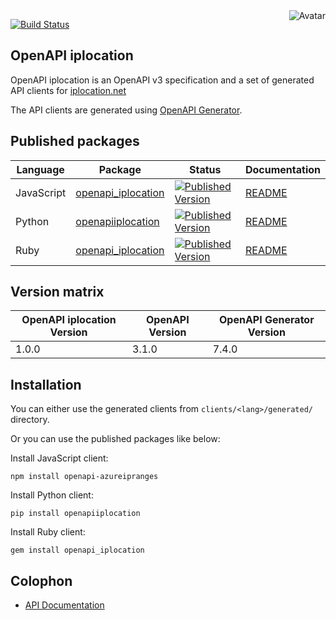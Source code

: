 <img align="right" src="https://raw.github.com/oapicf/openapi-azureipranges/master/avatar.jpg" alt="Avatar"/>

[![Build Status](https://github.com/oapicf/openapi-azureipranges/actions/workflows/ci-workflow.yaml/badge.svg)](https://github.com/oapicf/openapi-azureipranges/actions/workflows/ci-workflow.yaml)
<br/>

OpenAPI iplocation
------------------

OpenAPI iplocation is an OpenAPI v3 specification and a set of generated API clients for [iplocation.net](https://iplocation.net/)

The API clients are generated using [OpenAPI Generator](https://openapi-generator.tech/).

Published packages
------------------

| Language | Package | Status | Documentation |
|----------|---------|--------|---------------|
| JavaScript | [openapi_iplocation]((http://www.npmjs.com/package/openapi_iplocation)) | [![Published Version](https://img.shields.io/npm/v/openapi_iplocation.svg)](http://www.npmjs.com/package/openapi_iplocation) | [README](https://github.com/oapicf/openapi-azureipranges/blob/main/clients/javascript/generated/README.md) |
| Python | [openapiiplocation]((https://pypi.python.org/pypi/openapiiplocation)) | [![Published Version](https://img.shields.io/pypi/v/openapiiplocation.svg)](https://pypi.python.org/pypi/openapiiplocation) | [README](https://github.com/oapicf/openapi-azureipranges/blob/main/clients/python/generated/README.md) |
| Ruby | [openapi_iplocation]((https://rubygems.org/gems/openapi_iplocation)) | [![Published Version](https://img.shields.io/gem/v/openapi_iplocation.svg)](https://rubygems.org/gems/openapi_iplocation) | [README](https://github.com/oapicf/openapi-azureipranges/blob/main/clients/ruby/generated/README.md) |

Version matrix
--------------

| OpenAPI iplocation Version | OpenAPI Version | OpenAPI Generator Version |
|----------------------------|-----------------|---------------------------|
| 1.0.0 | 3.1.0 | 7.4.0 |

Installation
------------

You can either use the generated clients from `clients/<lang>/generated/` directory.

Or you can use the published packages like below:

Install JavaScript client:

    npm install openapi-azureipranges

Install Python client:

    pip install openapiiplocation

Install Ruby client:

    gem install openapi_iplocation

Colophon
--------

* [API Documentation](https://oapicf.github.io/openapi-azureipranges/api/latest/)

